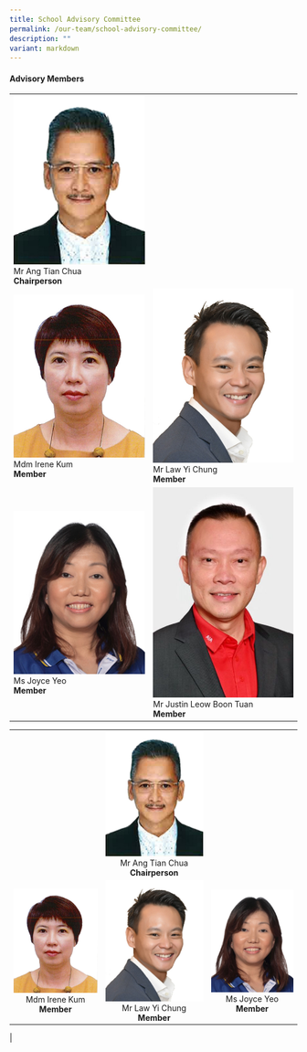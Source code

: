 ```yaml
---
title: School Advisory Committee
permalink: /our-team/school-advisory-committee/
description: ""
variant: markdown
---
```

#### Advisory Members



|  |  |
| -------- | -------- | 
| <img src="/images/SAC/mr_ang_tian_chua.jpg"> Mr Ang Tian Chua <br>**Chairperson**    |    | 
| <img src="/images/SAC/mdm_irene_kum.jpg"> Mdm Irene Kum <br> **Member**    | <img src="/images/SAC/mr_law_yi_chung.jpg"> Mr Law Yi Chung <br> **Member**    | 
| <img src="/images/SAC/ms_joyce_teo.jpg"> Ms Joyce Yeo <br> **Member**    | <img src="/images/SAC/mr_justin_leow_boon_tuan.jpg"> Mr Justin Leow Boon Tuan<br> **Member**        | 






| |||
|:---:|:---:|:---:|
||<img src="/images/SAC/mr_ang_tian_chua.jpg"> Mr Ang Tian Chua <br>**Chairperson** | 
|<img src="/images/SAC/mdm_irene_kum.jpg"> Mdm Irene Kum <br> **Member**| <img src="/images/SAC/mr_law_yi_chung.jpg"> Mr Law Yi Chung <br> **Member** | <img src="/images/SAC/ms_joyce_teo.jpg"> Ms Joyce Yeo <br> **Member** |
|

